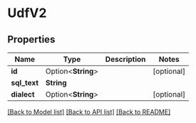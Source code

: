 # UdfV2

## Properties

Name | Type | Description | Notes
------------ | ------------- | ------------- | -------------
**id** | Option<**String**> |  | [optional]
**sql_text** | **String** |  | 
**dialect** | Option<**String**> |  | [optional]

[[Back to Model list]](../README.md#documentation-for-models) [[Back to API list]](../README.md#documentation-for-api-endpoints) [[Back to README]](../README.md)


